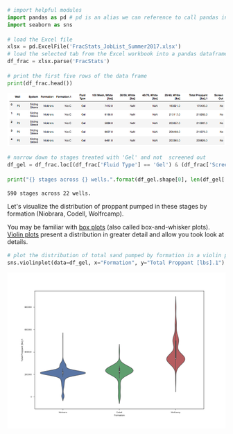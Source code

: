 ```python
# import helpful modules
import pandas as pd # pd is an alias we can reference to call pandas in our code
import seaborn as sns

# load the Excel file
xlsx = pd.ExcelFile('FracStats_JobList_Summer2017.xlsx')
# load the selected tab from the Excel workbook into a pandas dataframe
df_frac = xlsx.parse('FracStats')

# print the first five rows of the data frame
print(df_frac.head())
```

<img alt="dataframe" src="img/df2.png" width='775'>

```python
# narrow down to stages treated with 'Gel' and not  screened out
df_gel = df_frac.loc[(df_frac['Fluid Type'] == 'Gel') & (df_frac['Screen Out'] == 'No')]

print("{} stages across {} wells.".format(df_gel.shape[0], len(df_gel['Well'].unique())))
```

`590 stages across 22 wells.`

Let's visualize the distribution of proppant pumped in these stages by formation (Niobrara, Codell, Wolfrcamp).

You may be familiar with [box plots](http://www.physics.csbsju.edu/stats/box2.html) (also called box-and-whisker plots). [Violin plots](http://www.datavizcatalogue.com/methods/violin_plot.html) present a distribution in greater detail and allow you took look at details.

```python
# plot the distribution of total sand pumped by formation in a violin plot.
sns.violinplot(data=df_gel, x="Formation", y="Total Proppant [lbs].1")
```
<img alt="violin plot" src="img/example.png" width='775'>
